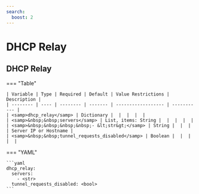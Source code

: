 ```yaml
---
search:
  boost: 2
---
```


# DHCP Relay
## DHCP Relay



=== "Table"

    | Variable | Type | Required | Default | Value Restrictions | Description |
    | -------- | ---- | -------- | ------- | ------------------ | ----------- |
    | <samp>dhcp_relay</samp> | Dictionary |  |  |  |  |
    | <samp>&nbsp;&nbsp;servers</samp> | List, items: String |  |  |  |  |
    | <samp>&nbsp;&nbsp;&nbsp;&nbsp;- &lt;str&gt;</samp> | String |  |  |  | Server IP or Hostname |
    | <samp>&nbsp;&nbsp;tunnel_requests_disabled</samp> | Boolean |  |  |  |  |

=== "YAML"

    ```yaml
    dhcp_relay:
      servers:
        - <str>
      tunnel_requests_disabled: <bool>
    ```
